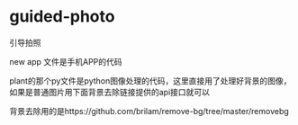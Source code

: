 # guided-photo
引导拍照

new app 文件是手机APP的代码

plant的那个py文件是python图像处理的代码，这里直接用了处理好背景的图像，如果是普通图片用下面背景去除链接提供的api接口就可以

背景去除用的是https://github.com/brilam/remove-bg/tree/master/removebg

